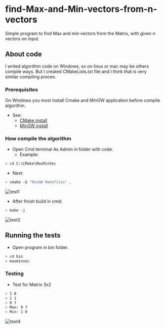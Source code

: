 # find-Max-and-Min-vectors-from-n-vectors
Simple program to find Max and min vectors from the Matrix, with given n vectors on input.
## About code

I writed algorithm code on Windows, so on linux or mac may be others compile ways.
But I created CMakeLists.txt file and I think that is very similar compiling proces.

### Prerequisites

On Windows you must install Cmake and MinGW application before compile algorithm.
* See:
  * [CMake install](https://cmake.org/install/)
  * [MinGW install](http://www.mingw.org/wiki/howto_install_the_mingw_gcc_compiler_suite)

### How compile the algorithm

* Open Cmd terminal As Admin in folder with code.
  * Example:
```sh
> cd C:\CMake\MaxMinVec
```

 * Next:
 ```sh
> cmake -G "MinGW Makefiles" .
```
![test1](https://user-images.githubusercontent.com/35242996/46587934-2afd1600-ca94-11e8-8472-c1d3eaca0928.PNG)

 * After finish build in cmd:
 ```sh
 > make -j
 ```
![test2](https://user-images.githubusercontent.com/35242996/46587936-2afd1600-ca94-11e8-90ff-8229d6f83f86.PNG)
 
## Running the tests
* Open program in bin folder.
```sh
> cd bin
> maxminvec
```
### Testing
 * Test for Matrix 3x2
 ```sh
 > 1 0
 > 1 1
 > 9 7
 > Max: 9 7
 > Min: 1 0
 ```
![test4](https://user-images.githubusercontent.com/35242996/46588032-88459700-ca95-11e8-8824-c3b8c924d071.PNG)

